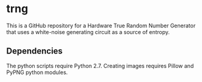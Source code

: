 # trng
This is a GitHub repository for a Hardware True Random Number Generator that uses a white-noise generating circuit as a source of entropy.
## Dependencies
The python scripts require Python 2.7.
Creating images requires Pillow and PyPNG python modules.

